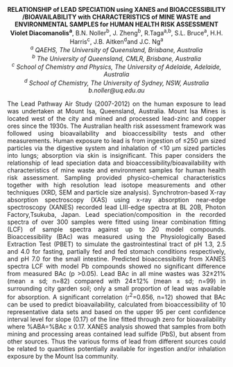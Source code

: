 <center><strong>RELATIONSHIP of LEAD SPECIATION using XANES and BIOACCESSIBILITY
/BIOAVAILABILITY with CHARACTERISTICS of MINE WASTE and ENVIRONMENTAL SAMPLES
for HUMAN HEALTH RISK ASSESSMENT</strong>

<center><strong>Violet Diacomanolis<sup>a</sup></strong>, B.N. Noller<sup>b</sup>, J. Zheng<sup>b</sup>, R.Taga<sup>a,b</sup>, S.L. Bruce<sup>a</sup>, H.H. Harris<sup>c</sup>, J.B. Aitken<sup>d</sup>and J.C. Ng<sup>a</sup>
<center><i><sup>a</sup> QAEHS, The University of Queensland, Brisbane, Australia</i>

<center><i><sup>b</sup> The University of Queensland, CMLR, Brisbane, Australia</i>

<center><i><sup>c</sup> School of Chemistry and Physics, The University of Adelaide, Adelaide, Australia</i>

<center><i><sup>d</sup> School of Chemistry, The University of Sydney, NSW, Australia</i>

<center><i>b.noller@uq.edu.au</i>

<p style=text-align:justify>The Lead Pathway Air Study (2007-2012) on the human exposure to lead was
undertaken at Mount Isa, Queensland, Australia. Mount Isa Mines is located west
of the city and mined and processed lead-zinc and copper ores since the 1930s.
The Australian health risk assessment framework was followed using
bioavailability and bioaccessibility tests and other measurements. Human
exposure to lead is from ingestion of ≤250 µm sized particles via the digestive
system and inhalation of <10 µm sized particles into lungs; absorption via skin
is insignificant. This paper considers the relationship of lead speciation data
and bioaccessibility/bioavailability with characteristics of mine waste and
environment samples for human health risk assessment. Sampling provided
physico-chemical characteristics together with high resolution lead isotope
measurements and other techniques (XRD, SEM and particle size analysis).
Synchrotron-based X-ray absorption spectroscopy (XAS) using x-ray absorption
near-edge spectroscopy (XANES) recorded lead LIII-edge spectra at BL 20B, Photon
Factory,Tsukuba, Japan. Lead speciation/composition in the recorded spectra of
over 300 samples were fitted using linear combination fitting (LCF) of sample
spectra against up to 20 model compounds. Bioaccessibility (BAc) was measured
using the Physiologically Based Extraction Test (PBET) to simulate the
gastrointestinal tract of pH 1.3, 2.5 and 4.0 for fasting, partially fed and fed
stomach conditions respectively, and pH 7.0 for the small intestine. Predicted
bioaccessibility from XANES spectra LCF with model Pb compounds showed no
significant difference from measured BAc (p >0.05). Lead BAc in all mine wastes
was 32±21% (mean ± sd; n=82) compared with 24±12% (mean ± sd; n=99) in
surrounding city garden soil; only a small proportion of lead was available for
absorption. A significant correlation (r<sup>2</sup>=0.656, n=12) showed that BAc can be
used to predict bioavailability, calculated from bioaccessibility of 10
representative data sets and based on the upper 95 per cent confidence interval
level for slope (0.17) of the line fitted through zero for bioavailability where
%ABA=%BAc x 0.17. XANES analysis showed that samples from both mining and
processing areas contained lead sulfide (PbS), but absent from other sources.
Thus the various forms of lead from different sources could be related to
quantities potentially available for ingestion and/or inhalation exposure by the
Mount Isa community.